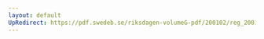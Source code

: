 ```yaml
---
layout: default
UpRedirect: https://pdf.swedeb.se/riksdagen-volumeG-pdf/200102/reg_200102/reg_200102_0345.pdf
---
```

